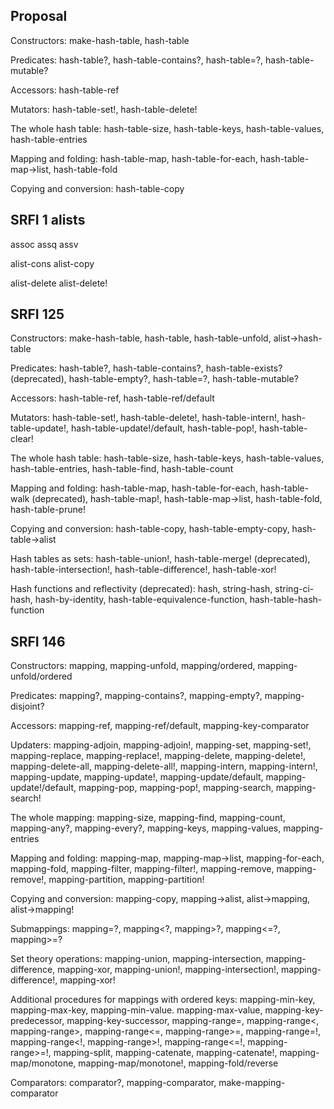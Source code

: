 ## Proposal

Constructors: make-hash-table, hash-table

Predicates: hash-table?, hash-table-contains?, hash-table=?, hash-table-mutable?

Accessors: hash-table-ref

Mutators: hash-table-set!, hash-table-delete!

The whole hash table: hash-table-size, hash-table-keys, hash-table-values, hash-table-entries

Mapping and folding: hash-table-map, hash-table-for-each, hash-table-map->list, hash-table-fold

Copying and conversion: hash-table-copy

## SRFI 1 alists

assoc assq assv

alist-cons alist-copy

alist-delete alist-delete!

## SRFI 125

Constructors: make-hash-table, hash-table, hash-table-unfold, alist->hash-table

Predicates: hash-table?, hash-table-contains?, hash-table-exists? (deprecated), hash-table-empty?, hash-table=?, hash-table-mutable?

Accessors: hash-table-ref, hash-table-ref/default

Mutators: hash-table-set!, hash-table-delete!, hash-table-intern!, hash-table-update!, hash-table-update!/default, hash-table-pop!, hash-table-clear!

The whole hash table: hash-table-size, hash-table-keys, hash-table-values, hash-table-entries, hash-table-find, hash-table-count

Mapping and folding: hash-table-map, hash-table-for-each, hash-table-walk (deprecated), hash-table-map!, hash-table-map->list, hash-table-fold, hash-table-prune!

Copying and conversion: hash-table-copy, hash-table-empty-copy, hash-table->alist

Hash tables as sets: hash-table-union!, hash-table-merge! (deprecated), hash-table-intersection!, hash-table-difference!, hash-table-xor!

Hash functions and reflectivity (deprecated): hash, string-hash, string-ci-hash, hash-by-identity, hash-table-equivalence-function, hash-table-hash-function


## SRFI 146

Constructors: mapping, mapping-unfold, mapping/ordered, mapping-unfold/ordered

Predicates: mapping?, mapping-contains?, mapping-empty?, mapping-disjoint?

Accessors: mapping-ref, mapping-ref/default, mapping-key-comparator

Updaters: mapping-adjoin, mapping-adjoin!, mapping-set, mapping-set!, mapping-replace, mapping-replace!, mapping-delete, mapping-delete!, mapping-delete-all, mapping-delete-all!, mapping-intern, mapping-intern!, mapping-update, mapping-update!, mapping-update/default, mapping-update!/default, mapping-pop, mapping-pop!, mapping-search, mapping-search!

The whole mapping: mapping-size, mapping-find, mapping-count, mapping-any?, mapping-every?, mapping-keys, mapping-values, mapping-entries

Mapping and folding: mapping-map, mapping-map->list, mapping-for-each, mapping-fold, mapping-filter, mapping-filter!, mapping-remove, mapping-remove!, mapping-partition, mapping-partition!

Copying and conversion: mapping-copy, mapping->alist, alist->mapping, alist->mapping!

Submappings: mapping=?, mapping<?, mapping>?, mapping<=?, mapping>=?

Set theory operations: mapping-union, mapping-intersection, mapping-difference, mapping-xor, mapping-union!, mapping-intersection!, mapping-difference!, mapping-xor!

Additional procedures for mappings with ordered keys: mapping-min-key, mapping-max-key, mapping-min-value. mapping-max-value, mapping-key-predecessor, mapping-key-successor, mapping-range=, mapping-range<, mapping-range>, mapping-range<=, mapping-range>=, mapping-range=!, mapping-range<!, mapping-range>!, mapping-range<=!, mapping-range>=!, mapping-split, mapping-catenate, mapping-catenate!, mapping-map/monotone, mapping-map/monotone!, mapping-fold/reverse

Comparators: comparator?, mapping-comparator, make-mapping-comparator